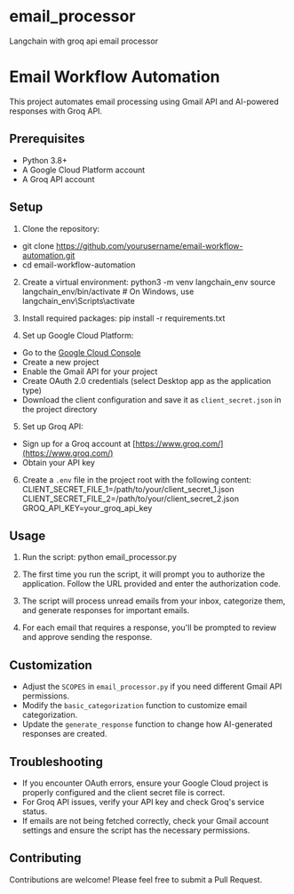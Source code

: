 # email_processor
Langchain with groq api email processor

# Email Workflow Automation

This project automates email processing using Gmail API and AI-powered responses with Groq API.

## Prerequisites

- Python 3.8+
- A Google Cloud Platform account
- A Groq API account

## Setup

1. Clone the repository:

- git clone https://github.com/yourusername/email-workflow-automation.git
- cd email-workflow-automation

2. Create a virtual environment:
python3 -m venv langchain_env
source langchain_env/bin/activate  # On Windows, use langchain_env\Scripts\activate

3. Install required packages:
pip install -r requirements.txt



4. Set up Google Cloud Platform:
- Go to the [Google Cloud Console](https://console.cloud.google.com/)
- Create a new project
- Enable the Gmail API for your project
- Create OAuth 2.0 credentials (select Desktop app as the application type)
- Download the client configuration and save it as `client_secret.json` in the project directory

5. Set up Groq API:
- Sign up for a Groq account at [https://www.groq.com/](https://www.groq.com/)
- Obtain your API key

6. Create a `.env` file in the project root with the following content:
CLIENT_SECRET_FILE_1=/path/to/your/client_secret_1.json
CLIENT_SECRET_FILE_2=/path/to/your/client_secret_2.json
GROQ_API_KEY=your_groq_api_key

## Usage

1. Run the script:
python email_processor.py

2. The first time you run the script, it will prompt you to authorize the application. Follow the URL provided and enter the authorization code.

3. The script will process unread emails from your inbox, categorize them, and generate responses for important emails.

4. For each email that requires a response, you'll be prompted to review and approve sending the response.

## Customization

- Adjust the `SCOPES` in `email_processor.py` if you need different Gmail API permissions.
- Modify the `basic_categorization` function to customize email categorization.
- Update the `generate_response` function to change how AI-generated responses are created.

## Troubleshooting

- If you encounter OAuth errors, ensure your Google Cloud project is properly configured and the client secret file is correct.
- For Groq API issues, verify your API key and check Groq's service status.
- If emails are not being fetched correctly, check your Gmail account settings and ensure the script has the necessary permissions.

## Contributing

Contributions are welcome! Please feel free to submit a Pull Request.
